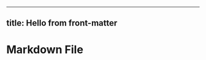 <!-- ## Defining a component
自定义一个继承自 `QuarkElement` 的类， 然后使用 `@customElement` 装饰器修饰。

```tsx
import { QuarkElement, customElement } from "quarkc";

@customElement({ tag: "quark-count" })
export default class Count extends QuarkElement {/***/}
```

装饰器 `@customElement` 底层通过 [customElements.define](https://developer.mozilla.org/en-US/docs/Web/API/CustomElementRegistry/define) 向浏览器注册自定义元素。

### Quark 组件是一个 HTML 元素
通过 `@customElement` 修饰的元素，相当于在[自定义HTML元素](https://developer.mozilla.org/en-US/docs/Web/API/CustomElementRegistry/define) 。因此，你可以像使用任何 `HTML` 内置元素那样使用自定义元素。

```html
<quark-count />
```
```tsx
const count = document.createElement('quark-count');
``` -->

---
title: Hello from front-matter
---

# Markdown File

